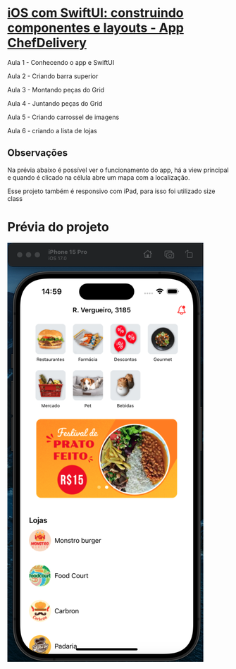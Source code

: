 # [iOS com SwiftUI: construindo componentes e layouts - App ChefDelivery](https://cursos.alura.com.br/course/ios-swiftui-construindo-componentes-layouts)

Aula 1 - Conhecendo o app e SwiftUI

Aula 2 - Criando barra superior

Aula 3 - Montando peças do Grid

Aula 4 - Juntando peças do Grid

Aula 5 - Criando carrossel de imagens

Aula 6 - criando a lista de lojas

## Observações

Na prévia abaixo é possível ver o funcionamento do app, há a view principal e quando é clicado na célula abre um mapa com a localização.

Esse projeto também é responsivo com iPad, para isso foi utilizado size class

# Prévia do projeto
![Prévia do projeto](chefDelivery.png)
